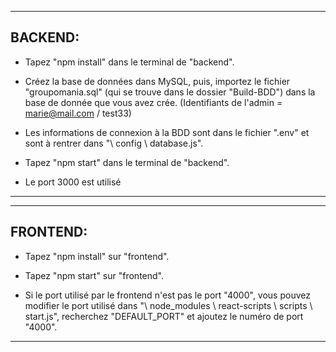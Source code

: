 --------------------------------------------------------------------------------------------------
BACKEND:
--------------------------------------------------------------------------------------------------
- Tapez "npm install" dans le terminal de "backend".

- Créez la base de données dans MySQL, puis, importez le fichier "groupomania.sql" (qui se trouve dans le dossier "Build-BDD") dans la base de donnée que vous avez crée.
(Identifiants de l'admin = marie@mail.com / test33)

- Les informations de connexion à la BDD sont dans le fichier ".env" et sont à rentrer dans "\ config \ database.js".

- Tapez "npm start" dans le terminal de "backend".

- Le port 3000 est utilisé
--------------------------------------------------------------------------------------------------



--------------------------------------------------------------------------------------------------
FRONTEND:
--------------------------------------------------------------------------------------------------
- Tapez "npm install" sur "frontend".

- Tapez "npm start" sur "frontend".

- Si le port utilisé par le frontend n'est pas le port "4000", vous pouvez modifier le port utilisé dans "\ node_modules \ react-scripts \ scripts \ start.js", recherchez "DEFAULT_PORT" et ajoutez le numéro de port "4000".
--------------------------------------------------------------------------------------------------
